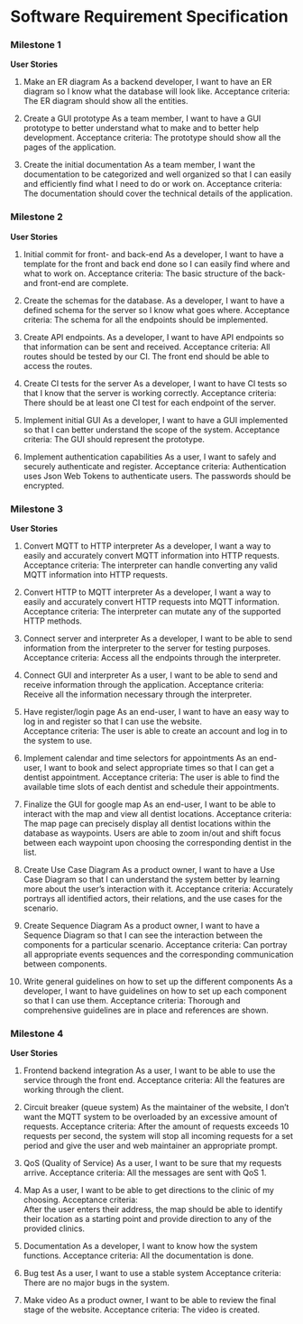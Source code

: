 # Software Requirement Specification

### Milestone 1
**User Stories**
1. Make an ER diagram
As a backend developer, I want to have an ER diagram so I know what the database will look like. 
Acceptance criteria: 
The ER diagram should show all the entities. 

1. Create a GUI prototype 
As a team member, I want to have a GUI prototype to better understand what to make and to better help development. 
Acceptance criteria: 
The prototype should show all the pages of the application. 

1. Create the initial documentation 
As a team member, I want the documentation to be categorized and well organized so that I can easily and efficiently find what I need to do or work on. 
Acceptance criteria: 
The documentation should cover the technical details of the application.

### Milestone 2
**User Stories**
1. Initial commit for front- and back-end
As a developer, I want to have a template for the front and back end done so I can easily find where and what to work on. 
Acceptance criteria: 
The basic structure of the back- and front-end are complete.

1. Create the schemas for the database. 
As a developer, I want to have a defined schema for the server so I know what goes where. 
Acceptance criteria:
The schema for all the endpoints should be implemented.

1. Create API endpoints.
As a developer, I want to have API endpoints so that information can be sent and received. 
Acceptance criteria:
All routes should be tested by our CI.
The front end should be able to access the routes. 

1. Create CI tests for the server
As a developer, I want to have CI tests so that I know that the server is working correctly. 
Acceptance criteria: 
There should be at least one CI test for each endpoint of the server. 

1. Implement initial GUI 
As a developer, I want to have a GUI implemented so that I can better understand the scope of the system. 
Acceptance criteria:
The GUI should represent the prototype.

1. Implement authentication capabilities 
As a user, I want to safely and securely authenticate and register. 
Acceptance criteria:
Authentication uses Json Web Tokens to authenticate users.
The passwords should be encrypted.

### Milestone 3
**User Stories**
1. Convert MQTT to HTTP interpreter 
As a developer, I want a way to easily and accurately convert MQTT information into HTTP requests. 
Acceptance criteria:
The interpreter can handle converting any valid MQTT information into HTTP requests. 

1. Convert HTTP to MQTT interpreter 
As a developer, I want a way to easily and accurately convert HTTP requests into MQTT information. 
Acceptance criteria: 
The interpreter can mutate any of the supported HTTP methods. 

1. Connect server and interpreter 
As a developer, I want to be able to send information from the interpreter to the server for testing purposes. 
Acceptance criteria: 
Access all the endpoints through the interpreter. 

1. Connect GUI and interpreter 
As a user, I want to be able to send and receive information through the application.
Acceptance criteria:
Receive all the information necessary through the interpreter. 

1. Have register/login page 
As an end-user, I want to have an easy way to log in and register so that I can use the website.  
Acceptance criteria: 
The user is able to create an account and log in to the system to use.

1. Implement calendar and time selectors for appointments
As an end-user, I want to book and select appropriate times so that I can get a dentist appointment.
Acceptance criteria:
The user is able to find the available time slots of each dentist and schedule their appointments.

1. Finalize the GUI for google map
As an end-user, I want to be able to interact with the map and view all dentist locations.
Acceptance criteria: 
The map page can precisely display all dentist locations within the database as waypoints. Users are able to zoom in/out and shift focus between each waypoint upon choosing the corresponding dentist in the list.

1. Create Use Case Diagram
As a product owner, I want to have a Use Case Diagram so that I can understand the system better by learning more about the user’s interaction with it.
Acceptance criteria: 
Accurately portrays all identified actors, their relations, and the use cases for the scenario.

1. Create Sequence Diagram
As a product owner, I want to have a Sequence Diagram so that I can see the interaction between the components for a particular scenario.
Acceptance criteria: 
Can portray all appropriate events sequences and the corresponding communication between components.   

1. Write general guidelines on how to set up the different components
As a developer, I want to have guidelines on how to set up each component so that I can use them. 
Acceptance criteria:
Thorough and comprehensive guidelines are in place and references are shown.

### Milestone 4
**User Stories**

1. Frontend backend integration 
As a user, I want to be able to use the service through the front end. 
Acceptance criteria:
All the features are working through the client. 

1. Circuit breaker (queue system)
As the maintainer of the website, I don’t want the MQTT system to be overloaded by an excessive amount of requests.
Acceptance criteria:
After the amount of requests exceeds 10 requests per second, the system will stop all incoming requests for a set period and give the user and web maintainer an appropriate prompt. 

1. QoS (Quality of Service) 
As a user, I want to be sure that my requests arrive. 
Acceptance criteria:
All the messages are sent with QoS 1.

1. Map 
As a user, I want to be able to get directions to the clinic of my choosing.
Acceptance criteria:	
After the user enters their address, the map should be able to identify their location as a starting point and provide direction to any of the provided clinics.

1. Documentation 
As a developer, I want to know how the system functions. 
Acceptance criteria:
All the documentation is done. 

1. Bug test 
As a user, I want to use a stable system 
Acceptance criteria:
There are no major bugs in the system. 

1. Make video 
As a product owner, I want to be able to review the final stage of the website.
Acceptance criteria:
The video is created. 
